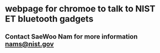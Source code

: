 # webpage for chromoe to talk to NIST ET bluetooth gadgets
## Contact SaeWoo Nam for more information nams@nist.gov
